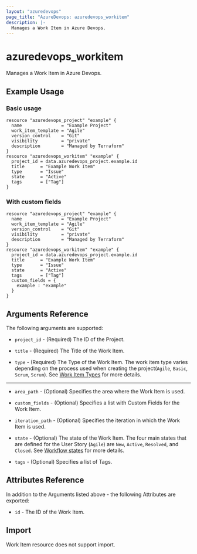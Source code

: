 ```yaml
---
layout: "azuredevops"
page_title: "AzureDevops: azuredevops_workitem"
description: |-
  Manages a Work Item in Azure Devops.
---
```


# azuredevops_workitem

Manages a Work Item in Azure Devops.

## Example Usage

### Basic usage

```hcl
resource "azuredevops_project" "example" {
  name               = "Example Project"
  work_item_template = "Agile"
  version_control    = "Git"
  visibility         = "private"
  description        = "Managed by Terraform"
}
resource "azuredevops_workitem" "example" {
  project_id = data.azuredevops_project.example.id
  title      = "Example Work Item"
  type       = "Issue"
  state      = "Active"
  tags       = ["Tag"]
}
```

### With custom fields

```hcl
resource "azuredevops_project" "example" {
  name               = "Example Project"
  work_item_template = "Agile"
  version_control    = "Git"
  visibility         = "private"
  description        = "Managed by Terraform"
}
resource "azuredevops_workitem" "example" {
  project_id = data.azuredevops_project.example.id
  title      = "Example Work Item"
  type       = "Issue"
  state      = "Active"
  tags       = ["Tag"]
  custom_fields = {
    example : "example"
  }
}
```

## Arguments Reference

The following arguments are supported:

* `project_id` - (Required) The ID of the Project.

* `title` - (Required) The Title of the Work Item.

* `type` - (Required) The Type of the Work Item. The work item type varies depending on the process used when creating the project(`Agile`, `Basic`, `Scrum`, `Scrum`). See [Work Item Types](https://learn.microsoft.com/en-us/azure/devops/boards/work-items/about-work-items?view=azure-devops) for more details.

---

* `area_path` - (Optional) Specifies the area where the Work Item is used.

* `custom_fields` - (Optional) Specifies a list with Custom Fields for the Work Item.

* `iteration_path` - (Optional) Specifies the iteration in which the Work Item is used.

* `state` - (Optional) The state of the Work Item. The four main states that are defined for the User Story (`Agile`) are `New`, `Active`, `Resolved`, and `Closed`. See [Workflow states](https://learn.microsoft.com/en-us/azure/devops/boards/work-items/workflow-and-state-categories?view=azure-devops&tabs=agile-process#workflow-states) for more details.

* `tags` - (Optional) Specifies a list of Tags.
  
## Attributes Reference

In addition to the Arguments listed above - the following Attributes are exported:

* `id` - The ID of the Work Item.



## Import

Work Item resource does not support import.
